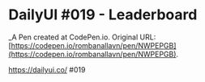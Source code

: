 # DailyUI #019 - Leaderboard
 _A Pen created at CodePen.io. Original URL: [https://codepen.io/rombanallavn/pen/NWPEPGB](https://codepen.io/rombanallavn/pen/NWPEPGB).

 https://dailyui.co/ #019